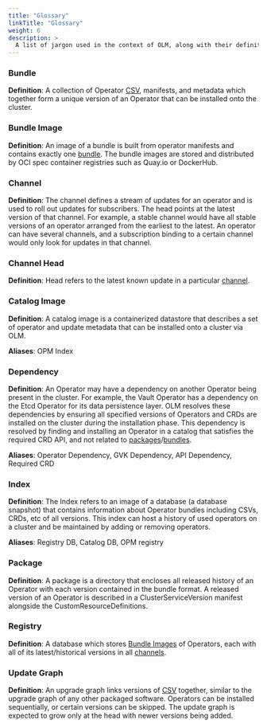 ```yaml
---
title: "Glossary"
linkTitle: "Glossary"
weight: 6
description: >
  A list of jargon used in the context of OLM, along with their definitions.
---
```


### Bundle

**Definition**: A collection of Operator [CSV](/docs/concepts/crds/clusterserviceversion), manifests, and metadata which together form a unique version of an Operator that can be installed onto the cluster.

### Bundle Image

**Definition**: An image of a bundle is built from operator manifests and contains exactly one [bundle](#bundle). The bundle images are stored and distributed by OCI spec container registries such as Quay.io or DockerHub.

### Channel

**Definition**: The channel defines a stream of updates for an operator and is used to roll out updates for subscribers. The head points at the latest version of that channel. For example, a stable channel would have all stable versions of an operator arranged from the earliest to the latest. An operator can have several channels, and a subscription binding to a certain channel would only look for updates in that channel.

### Channel Head

**Definition**: Head refers to the latest known update in a particular [channel](#channel).

### Catalog Image

**Definition**: A catalog image is a containerized datastore that describes a set of operator and update metadata that can be installed onto a cluster via OLM.

**Aliases**: OPM Index

### Dependency

**Definition**: An Operator may have a dependency on another Operator being present in the cluster. For example, the Vault Operator has a dependency on the Etcd Operator for its data persistence layer. OLM resolves these dependencies by ensuring all specified versions of Operators and CRDs are installed on the cluster during the installation phase. This dependency is resolved by finding and installing an Operator in a catalog that satisfies the required CRD API, and not related to [packages](#package)/[bundles](#bundle).

**Aliases**: Operator Dependency, GVK Dependency, API Dependency, Required CRD

### Index

**Definition**: The Index refers to an image of a database (a database snapshot) that contains information about Operator bundles including CSVs, CRDs, etc of all versions. This index can host a history of used operators on a cluster and be maintained by adding or removing operators.

**Aliases**: Registry DB, Catalog DB, OPM registry

### Package

**Definition**: A package is a directory that encloses all released history of an Operator with each version contained
 in the bundle format. A released version of an Operator is described in a ClusterServiceVersion manifest alongside the CustomResourceDefinitions.

### Registry

**Definition**: A database which stores [Bundle Images](#bundle-image) of Operators, each with all of its latest/historical versions in all [channels](#channel).

### Update Graph

**Definition**: An upgrade graph links versions of [CSV](/docs/concepts/crds/clusterserviceversion) together, similar to the upgrade graph of any other packaged software. Operators can be installed sequentially, or certain versions can be skipped. The update graph is expected to grow only at the head with newer versions being added.
